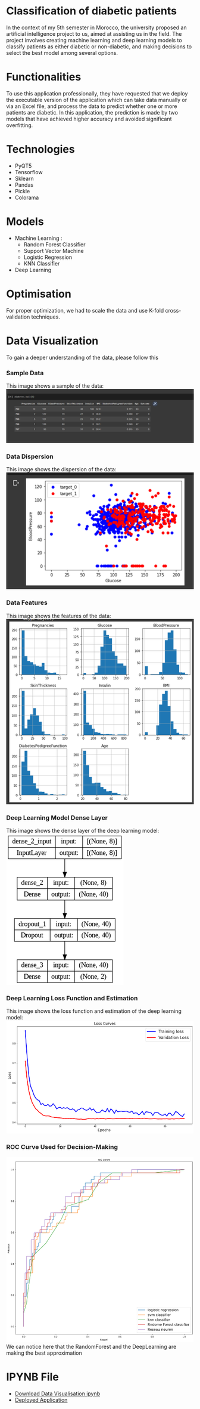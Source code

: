 # Classification of diabetic patients
In the context of my 5th semester in Morocco, the university proposed an artificial intelligence project to us, aimed at assisting us in the field. The project involves creating machine learning and deep learning models to classify patients as either diabetic or non-diabetic, and making decisions to select the best model among several options.
# Functionalities
To use this application professionally, they have requested that we deploy the executable version of the application which can take data manually or via an Excel file, and process the data to predict whether one or more patients are diabetic. In this application, the prediction is made by two models that have achieved higher accuracy and avoided significant overfitting.

# Technologies
- PyQT5
- Tensorflow
- Sklearn
- Pandas
- Pickle
- Colorama

# Models
- Machine Learning :
    - Random Forest Classifier
    - Support Vector Machine
    - Logistic Regression
    - KNN Classifier
- Deep Learning

# Optimisation
For proper optimization, we had to scale the data and use K-fold cross-validation techniques.

# Data Visualization
To gain a deeper understanding of the data, please follow this 


### Sample Data
This image shows a sample of the data:
![Data Visualization](images/data.png)

### Data Dispersion
This image shows the dispersion of the data:
![Data Dispersion](images/dataDispersion.png)


### Data Features
This image shows the features of the data:
![Features](images/dataFeatures.png)

### Deep Learning Model Dense Layer
This image shows the dense layer of the deep learning model:
![Deep Learning](images/denselayer.png)

### Deep Learning Loss Function and Estimation
This image shows the loss function and estimation of the deep learning model:
![Deep Learning Loss](images/deeplearningloss.png)

### ROC Curve Used for Decision-Making
![ROC curve](images/roc.png)
We can notice here that the RandomForest and the DeepLearning are making the best approximation

# IPYNB File
- [Download Data Visualisation ipynb](DataVisualisation.ipynb)
- [Deployed Application](Application)

